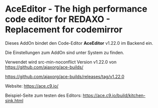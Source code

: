 # AceEditor - The high performance code editor for **REDAXO** - Replacement for codemirror

Dieses AddOn bindet den Code-Editor **AceEditor** v1.22.0 im Backend ein.

Die Einstellungen zum AddOn sind unter System zu finden.

Verwendet wird src-min-noconflict Version v1.22.0 von https://github.com/ajaxorg/ace-builds/

https://github.com/ajaxorg/ace-builds/releases/tag/v1.22.0

Website: https://ace.c9.io/

Beispiel-Seite zum testen des Editors: https://ace.c9.io/build/kitchen-sink.html

